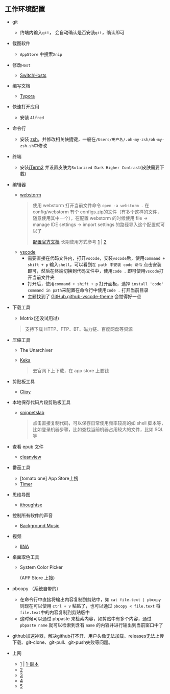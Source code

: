 ## 工作环境配置
- git
    - 终端内输入`git`， 会自动确认是否安装`git`，确认即可
    
- 截图软件
    - `AppStore` 中搜索`Xnip`
    
- 修改`Host`
    - [SwitchHosts](https://github.com/oldj/SwitchHosts)
    
- 编写文档
    - [Typora](https://www.typora.io/)
    
- 快速打开应用
    - 安装 `Alfred`
    
- 命令行
    - 安装 [zsh](https://ohmyz.sh/#install)，并修改相关快捷键，一般在`/Users/用户名/.oh-my-zsh/oh-my-zsh.sh`中修改
    
- 终端
    - 安装[iTerm2](https://iterm2.com/) 并设置皮肤为`Solarized Dark Higher Contrast`(皮肤需要下载)
    
- 编辑器
    - [webstorm](https://xclient.info/s/web-storm.html)
        > 使用 webstorm 打开当前文件命令 `open -a webstorm .`
        > 在 config/webstorm 有个 configs.zip的文件（有多个这样的文件，随意使用其中一个），在配置 webstorm 的时候使用 file -> manage IDE settings -> import settings 的路径导入这个配置就可以了
        > 
        > [配置官方文档](https://www.jetbrains.com/help/webstorm/tool-windows.html)
        > 长期使用方式参考 [1](https://xclient.info/a/b11e938b-10b5-83bc-7cc7-3012aba930f8.html) | [2](https://zhile.io/2020/11/18/jetbrains-eval-reset-da33a93d.html)
    - [vscode](https://code.visualstudio.com/)
        - 需要直接在代码文件内，打开`vscode`，安装`vscode`后，使用`command + shift + p` 输入`shell`，可以看到`在 path 中安装 code 命令`
         点击安装即可，然后在终端切换到代码文件中，使用`code .` 即可使用`vscode`打开当前文件夹
        - 打开后，使用`command + shift + p` 打开面板，选择 `install 'code' command in path`来配置在命令行中使用`code .` 打开当前目录  
        - 主题找到了 [GitHub.github-vscode-theme](https://marketplace.visualstudio.com/items?itemName=GitHub.github-vscode-theme) 会觉得好一点
    
- 下载工具
    - Motrix(还没试用过)
    > 支持下载 HTTP、FTP、BT、磁力链、百度网盘等资源    
    
- 压缩工具
    - The Unarchiver
    - [Keka](https://www.keka.io/en/)
      
        > 去官网下上下载，在 app store 上要钱
    
- 剪贴板工具
    - [Clipy](https://clipy-app.com/)
    
- 本地保存代码片段剪贴板工具
  - [snippetslab](https://xclient.info/s/snippetslab.html)
    
    > 点击直接复制代码，可以保存日常使用频率较高的如 shell 脚本等，比如登录机器步骤，比如查找当前机器占用较大的文件，比如 SQL 等
  
- 查看 epub 文件
    - [cleanview](https://xclient.info/s/clearview.html)    
    
- 番茄工具
    - [tomato one]  App Store上搜
    - [Timer](https://github.com/michaelvillar/timer-app)
    
- 思维导图
    - [ithoughtsx](https://xclient.info/s/ithoughtsx.html)   
    
- 控制所有软件的声音
    - [Background Music](https://github.com/kyleneideck/BackgroundMusic)
    
- 视频
    - [IINA](https://iina.io/)
    
- 桌面取色工具

    - System Color Picker

         (APP Store 上搜)

- pbcopy （系统自带的）
    - 在命令行中直接将输出内容复制到剪贴中，如 `cat file.text | pbcopy` 则现在可以使用 `ctrl + v` 粘贴了，也可以通过 `pbcopy < file.text` 将`file.text`中的内容复制到剪贴版中
    - 这时候可以通过 pbpaste 来检索内容，如剪贴中有多个内容，通过 `pbpaste name` 就可以检索到含有 `name` 的内容并进行输出到当前窗口中了
    
- github加速神器，解决github打不开、用户头像无法加载、releases无法上传下载、git-clone、git-pull、git-push失败等问题。

- 上网
    - [1](https://github.com/vpncn/vpncn.github.io) | [1-副本](https://github.com/vpnforchina/vpnforchina.github.io) 
    - [2](https://glados.one/console)    
    - [3](https://lightyearapp.live/zh/pricing?payment=all)
    - [4](http://strongvpn.com/)
    - [5](https://www.fastvpncn.com/expressvpn)
